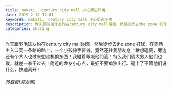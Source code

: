 ```yaml
---
title: makati， century city mall 小心周边环境
date: 2019-2-18 12:01
keywords: makati， century city mall 小心周边环境
description: 昨天跟羽毛球友约在century city mall碰面，然后徒步去the zone 打球，在商场主入口同一条路的路上，一个小孩伸手要钱，竟然还往我朋友身上蹭想碰瓷，旁边还有个大人也过来想趁机偷东西！我瞪着眼喊他们滚！特么我们俩大男人他们也敢，就差一拳干过去！附近的龙友小心点，最好不要单独出行。碰上了不管他们说什么，快速离开！
categories: sharing
---
```

<td class="t_f" id="postmessage_3048159">

昨天跟羽毛球友约在century city mall碰面，然后徒步去the zone 打球，在商场主入口同一条路的路上，一个小孩伸手要钱，竟然还往我朋友身上蹭想碰瓷，旁边还有个大人也过来想趁机偷东西！我瞪着眼喊他们滚！特么我们俩大男人他们也敢，就差一拳干过去！附近的龙友小心点，最好不要单独出行。碰上了不管他们说什么，快速离开！</td>
###### 转载自[菲龙网]